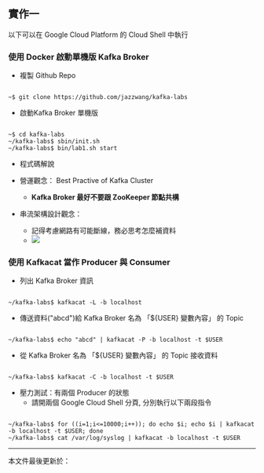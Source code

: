 ## 實作一

以下可以在 Google Cloud Platform 的 Cloud Shell 中執行

### 使用 Docker 啟動單機版 Kafka Broker

* 複製 Github Repo

<code>
~$ git clone https://github.com/jazzwang/kafka-labs
</code>

* 啟動Kafka Broker 單機版

<code>
~$ cd kafka-labs
~/kafka-labs$ sbin/init.sh
~/kafka-labs$ bin/lab1.sh start
</code>

* 程式碼解說

* 營運觀念： Best Practive of Kafka Cluster
    * **Kafka Broker 最好不要跟 ZooKeeper 節點共構**

* 串流架構設計觀念：
    * 記得考慮網路有可能斷線，務必思考怎麼補資料
    * ![](https://image.slidesharecdn.com/2017-11-12datapipelinematters-171112161249/95/data-pipeline-matters-21-1024.jpg?cb=1510506116)

### 使用 Kafkacat 當作 Producer 與 Consumer

* 列出 Kafka Broker 資訊

<code>
~/kafka-labs$ kafkacat -L -b localhost
</code>

* 傳送資料("abcd")給 Kafka Broker 名為 「${USER} 變數內容」 的 Topic

<code>
~/kafka-labs$ echo "abcd" | kafkacat -P -b localhost -t $USER
</code>

* 從 Kafka Broker 名為 「${USER} 變數內容」 的 Topic 接收資料

<code>
~/kafka-labs$ kafkacat -C -b localhost -t $USER
</code>

* 壓力測試：有兩個 Producer 的狀態
    * 請開兩個 Google Cloud Shell 分頁, 分別執行以下兩段指令
<code>
~/kafka-labs$ for ((i=1;i<=10000;i++)); do echo $i; echo $i | kafkacat -b localhost -t $USER; done
~/kafka-labs$ cat /var/log/syslog | kafkacat -b localhost -t $USER
</code>

--------------------
本文件最後更新於：<script>document.write(document.lastModified);</script>
